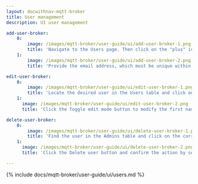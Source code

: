 ```yaml
---
layout: docwithnav-mqtt-broker
title: User management
description: UI user management

add-user-broker:
    0:
        image: /images/mqtt-broker/user-guide/ui/add-user-broker-1.png
        title: 'Navigate to the Users page. Then click on the "plus" icon in the top right corner;'
    1:
        image: /images/mqtt-broker/user-guide/ui/add-user-broker-2.png
        title: 'Provide the email address, which must be unique within the system. The fields for first name, last name, and description are optional. Click "Add" to create the user.'

edit-user-broker:
    0:
        image: /images/mqtt-broker/user-guide/ui/edit-user-broker-1.png
        title: 'Locate the desired user in the Users table and click on the corresponding row.'
    1:
      image: /images/mqtt-broker/user-guide/ui/edit-user-broker-2.png
      title: 'Click the Toggle edit mode button to modify the first name, last name, or description.'

delete-user-broker:
    0:
        image: /images/mqtt-broker/user-guide/ui/delete-user-broker-1.png
        title: 'Find the user in the Admins table and click on the corresponding row.'
    1:
      image: /images/mqtt-broker/user-guide/ui/delete-user-broker-2.png
      title: 'Click the Delete user button and confirm the action by selecting Yes.'

---
```


{% include docs/mqtt-broker/user-guide/ui/users.md %}
